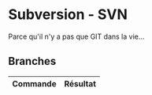 Subversion - SVN
=========
Parce qu'il n'y a pas que GIT dans la vie...

## Branches
|Commande|Résultat|
|------- | -------|
